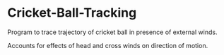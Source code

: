 # Cricket-Ball-Tracking

Program to trace trajectory of cricket ball in presence of external winds. 

Accounts for effects of head and cross winds on direction of motion.
